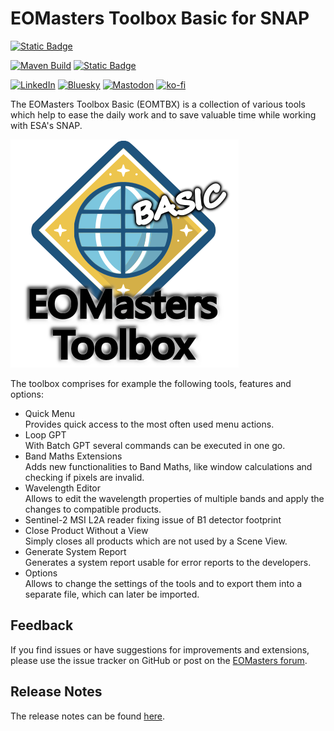 EOMasters Toolbox Basic for SNAP
===============================
[![Static Badge](https://img.shields.io/badge/%F0%9F%8C%90-eo?style=for-the-badge&logoSize=auto&label=EOMasters&color=262626)](https://www.eomasters.org)

[![Maven Build](https://github.com/eomasters-repos/eomtbx/actions/workflows/mvn-build.yml/badge.svg)](https://github.com/eomasters-repos/eomtbx/actions/workflows/mvn-build.yml)
[![Static Badge](https://img.shields.io/badge/FOR%20ESA%20SNAP-Version%2011-00AA89?labelColor=5A5A5A)](https://step.esa.int/main/)

[![LinkedIn](https://img.shields.io/badge/LinkedIn-0077B5?style=for-the-badge&logo=linkedin&logoColor=white)](https://www.linkedin.com/company/eomasters)
[![Bluesky](https://img.shields.io/badge/Bluesky-0285FF?style=for-the-badge&logo=bluesky&logoColor=fff&labelColor=0285FF)](https://bsky.app/profile/eomasters.org)
[![Mastodon](https://img.shields.io/badge/Mastodon-6364FF?style=for-the-badge&logo=Mastodon&logoColor=white)](https://mastodon.green/@EOMasters)
[![ko-fi](https://img.shields.io/badge/Ko--fi-F16061?style=for-the-badge&logo=ko-fi&logoColor=white)](https://ko-fi.com/eomasters)

The EOMasters Toolbox Basic (EOMTBX) is a collection of various tools which help to ease the daily work and to save valuable
time while working with ESA's SNAP.

![eomtbx_basic_logo_365.png](src/main/resources/org/eomasters/eomtbx/eomtbx_basic_logo_365.png)

The toolbox comprises for example the following tools, features and options:

* Quick Menu<br>
  Provides quick access to the most often used menu actions.
* Loop GPT<br>
  With Batch GPT several commands can be executed in one go.
* Band Maths Extensions<br>
  Adds new functionalities to Band Maths, like window calculations and checking if pixels are invalid.
* Wavelength Editor<br>
  Allows to edit the wavelength properties of multiple bands and apply the changes to compatible products.
* Sentinel-2 MSI L2A reader fixing issue of B1 detector footprint
* Close Product Without a View<br>
  Simply closes all products which are not used by a Scene View.
* Generate System Report<br>
  Generates a system report usable for error reports to the developers.
* Options<br>
  Allows to change the settings of the tools and to export them into a separate file, which can later be imported.

## Feedback

If you find issues or have suggestions for improvements and extensions, please use the issue tracker on GitHub or
post on the [EOMasters forum](https://www.eomasters.org/forum).

## Release Notes

The release notes can be found [here](https://github.com/eomasters-repos/eomtbx/releases).

